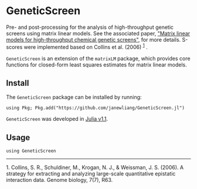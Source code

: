 # GeneticScreen

Pre- and post-processing for the analysis of high-throughput genetic screens using matrix linear models. See the associated paper, ["Matrix linear models for high-throughput chemical genetic screens"](https://www.biorxiv.org/content/10.1101/468140v1), for more details. S-scores were implemented based on Collins et al. (2006) <sup>[1](#myfootnote1)</sup> . 

`GeneticScreen` is an extension of the `matrixLM` package, which provides core functions for closed-form least squares estimates for matrix linear models. 

## Install

The `GeneticScreen` package can be installed by running: 

```
using Pkg; Pkg.add("https://github.com/janewliang/GeneticScreen.jl")
```

`GeneticScreen` was developed in [Julia v1.1](https://julialang.org/downloads/). 

## Usage

```
using GeneticScreen
```

---

<a name="myfootnote1">1</a>. Collins, S. R., Schuldiner, M., Krogan, N. J., & Weissman, J. S. (2006). A strategy for extracting and analyzing large-scale quantitative epistatic interaction data. Genome biology, 7(7), R63.